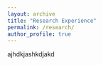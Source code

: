 ```yaml
---
layout: archive
title: "Research Experience"
permalink: /research/
author_profile: true
---
```


ajhdkjashkdjakd
